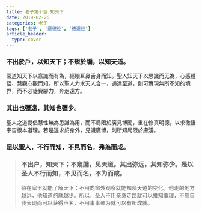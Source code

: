 ```yaml
---
title: 老子第十章 知天下
date: 2019-02-26
categories: 老子
tags: ['老子', '道德经', '德道经']
article_header:
  type: cover
---
```


### 不出於戶，以知天下；不規於牖，以知天道。

常道知天下以意識而有為，經眼耳鼻舌身而知。聖人知天下以思識而无為，心感體悟、慧觀心觀而知。所以聖人力求天人合一，通達至道，則可實現無所不知的境界，而不必徒費腳力，奔走遠方。

### 其出也㣆遠，其知也㣆少。

聖人之道提倡慧性無為思識為用，而不局限於廣見博聞，重在修真明德，以求徹悟宇宙根本道理。若是遠求於身外，見識廣博，則所知局限於膚淺。

### 是以聖人，不行而知，不見而名，弗為而成。

> ### 不出户，知天下；不窥牖，见天道。其出弥远，其知弥少。是以圣人不行而知，不见而名，不为而成。
>
> 待在家里就能了解天下；不用向窗外观察就能知晓天道的变化。他走的地方越远，他知道的就越少。所以，圣人不用亲身走路就可以推知事理，不用自我表现而可以获得声名，不用事事亲为就可以有所成就。
